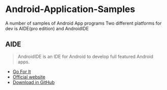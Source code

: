 # Android-Application-Samples
A number of samples of Android App programs
Two different platforms for dev is AIDE(pro edition) and AndroidIDE

## **AIDE**
>AndroidIDE is an IDE for Android to develop full featured Android apps.<br>

+ [Go For It](https://github.com/AndroidIDEOfficial/AndroidIDE)<br>
+ [Official website](https://m.androidide.com/)  <br>
+ [Download in GitHub](https://github.com/AndroidIDEOfficial/AndroidIDE/releases)<br>
